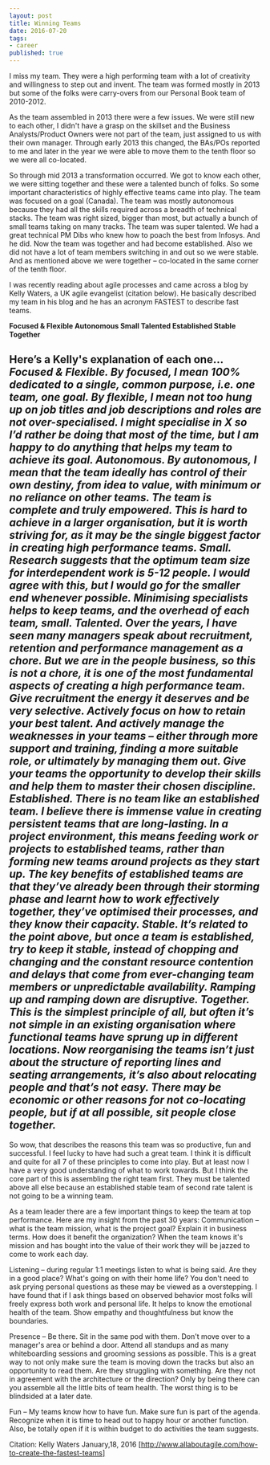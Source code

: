 ```yaml
---
layout: post
title: Winning Teams
date: 2016-07-20
tags:
- career
published: true
---
```

I miss my team.  They were a high performing team with a lot of creativity and willingness to step out and invent.  The team was formed mostly in 2013 but some of the folks were carry-overs from our Personal Book team of 2010-2012. 

As the team assembled in 2013 there were a few issues.  We were still new to each other, I didn't have a grasp on the skillset and the Business Analysts/Product Owners were not part of the team, just assigned to us with their own manager.  Through early 2013 this changed, the BAs/POs reported to me and later in the year we were able to move them to the tenth floor so we were all co-located.

So through mid 2013 a transformation occurred.  We got to know each other, we were sitting together and these were a talented bunch of folks.  So some important characteristics of highly effective teams came into play.  The team was focused on a goal (Canada).   The team was mostly autonomous because they had all the skills required across a breadth of technical stacks. The team was right sized, bigger than most, but actually a bunch of small teams taking on many tracks.  The team was super talented.  We had a great technical PM Dibs who knew how to poach the best from Infosys.  And he did. Now the team was together and had become established.  Also we did not have a lot of team members switching in and out so we were stable.  And as mentioned above we were together – co-located in the same corner of the tenth floor. 

I was recently reading about agile processes and came across a blog by Kelly Waters, a UK agile evangelist (citation below).  He basically described my team in his blog and he has an acronym FASTEST to describe fast teams. 

**Focused & Flexible 
Autonomous 
Small 
Talented 
Established 
Stable 
Together**

Here’s a Kelly's explanation of each one… 
*Focused & Flexible.  By focused, I mean 100% dedicated to a single, common purpose, i.e. one team, one goal.  By flexible, I mean not too hung up on job titles and job descriptions and roles are not over-specialised.  I might specialise in X so I’d rather be doing that most of the time, but I am happy to do anything that helps my team to achieve its goal. 
Autonomous.  By autonomous, I mean that the team ideally has control of their own destiny, from idea to value, with minimum or no reliance on other teams.  The team is complete and truly empowered.  This is hard to achieve in a larger organisation, but it is worth striving for, as it may be the single biggest factor in creating high performance teams. 
Small.  Research suggests that the optimum team size for interdependent work is 5-12 people.  I would agree with this, but I would go for the smaller end whenever possible.  Minimising specialists helps to keep teams, and the overhead of each team, small. 
Talented.  Over the years, I have seen many managers speak about recruitment, retention and performance management as a chore.  But we are in the people business, so this is not a chore, it is one of the most fundamental aspects of creating a high performance team.  Give recruitment the energy it deserves and be very selective. Actively focus on how to retain your best talent.  And actively manage the weaknesses in your teams – either through more support and training, finding a more suitable role, or ultimately by managing them out.  Give your teams the opportunity to develop their skills and help them to master their chosen discipline. 
Established.  There is no team like an established team.  I believe there is immense value in creating persistent teams that are long-lasting.  In a project environment, this means feeding work or projects to established teams, rather than forming new teams around projects as they start up.  The key benefits of established teams are that they’ve already been through their storming phase and learnt how to work effectively together, they’ve optimised their processes, and they know their capacity. 
Stable.  It’s related to the point above, but once a team is established, try to keep it stable, instead of chopping and changing and the constant resource contention and delays that come from ever-changing team members or unpredictable availability.  Ramping up and ramping down are disruptive. 
Together.  This is the simplest principle of all, but often it’s not simple in an existing organisation where functional teams have sprung up in different locations.  Now reorganising the teams isn’t just about the structure of reporting lines and seating arrangements, it’s also about relocating people and that’s not easy.  There may be economic or other reasons for not co-locating people, but if at all possible, sit people close together.* 
--- 
So wow, that describes the reasons this team was so productive, fun and successful.  I feel lucky to have had such a great team.  I think it is difficult and quite for all 7 of these principles to come into play.  But at least now I have a very good understanding of what to work towards.  But I think the core part of this is assembling the right team first.  They must be talented above all else because an established stable team of second rate talent is not going to be a winning team. 

As a team leader there are a few important things to keep the team at top performance.  Here are my insight from the past 30 years: 
Communication – what is the team mission, what is the project goal?  Explain it in business terms.  How does it benefit the organization?  When the team knows it's mission and has bought into the value of their work they will be jazzed to come to work each day. 

Listening – during regular 1:1 meetings listen to what is being said.  Are they in a good place?  What's going on with their home life?  You don't need to ask prying personal questions as these may be viewed as a overstepping.  I have found that if I ask things based on observed behavior most folks will freely express both work and personal life.  It helps to know the emotional health of the team.  Show empathy and thoughtfulness but know the boundaries. 

Presence – Be there.  Sit in the same pod with them.  Don't move over to a manager's area or behind a door.  Attend all standups and as many whiteboarding sessions and grooming sessions as possible.  This is a great way to not only make sure the team is moving down the tracks but also an opportunity to read them.  Are they struggling with something.  Are they not in agreement with the architecture or the direction?  Only by being there can you assemble all the little bits of team health.  The worst thing is to be blindsided at a later date. 

Fun – My teams know how to have fun.  Make sure fun is part of the agenda.  Recognize when it is time to head out to happy hour or another function.  Also, be totally open if it is within budget to do activities the team suggests. 

Citation: Kelly Waters January,18, 2016  [http://www.allaboutagile.com/how-to-create-the-fastest-teams]
